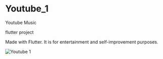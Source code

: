 # Youtube_1
Youtube Music

flutter project

Made with Flutter. It is for entertainment and self-improvement purposes.

![Youtube 1](https://github.com/13THZOGII/Youtube_1/assets/132939884/1089d4f7-7b4e-4c44-9301-d46c7b6bd426)

